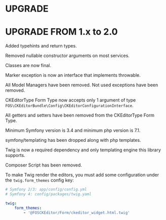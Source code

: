 # UPGRADE

UPGRADE FROM 1.x to 2.0
=======================

Added typehints and return types.

Removed nullable constructor arguments on most services.

Classes are now final.

Marker exception is now an interface that implements throwable.

All Model Managers have been removed.
Not used exceptions have been removed.

CKEditorType Form Type now accepts only 1 argument
of type `FOS\CKEditorBundle\Config\CKEditorConfigurationInterface`.

All getters and setters have been removed from the CKEditorType Form Type.

Minimum Symfony version is 3.4 and minimum php version is 7.1.

symfony/templating has been dropped along with php templates.

Twig is now a required dependency and only templating engine this library supports.

Composer Script has been removed.

To make Twig render the editors, you must add some configuration under the `twig.form_themes` config key:

```yaml
# Symfony 2/3: app/config/config.yml
# Symfony 4: config/packages/twig.yaml

twig:
    form_themes:
        - '@FOSCKEditor/Form/ckeditor_widget.html.twig'
```
